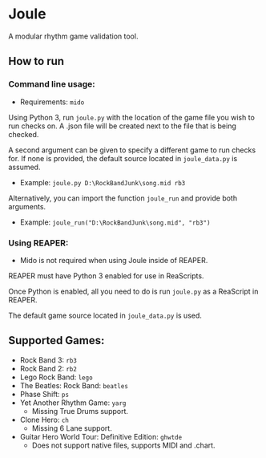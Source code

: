 # Joule
A modular rhythm game validation tool.

## How to run

### Command line usage:
* Requirements: `mido`

Using Python 3, run `joule.py` with the location of the game file you wish to run checks on. A .json file will be created next to the file that is being checked.

A second argument can be given to specify a different game to run checks for. If none is provided, the default source located in `joule_data.py` is assumed.

- Example: `joule.py D:\RockBandJunk\song.mid rb3`

Alternatively, you can import the function `joule_run` and provide both arguments.

- Example: `joule_run("D:\RockBandJunk\song.mid", "rb3")`


### Using REAPER:
- Mido is not required when using Joule inside of REAPER.
  
REAPER must have Python 3 enabled for use in ReaScripts.

Once Python is enabled, all you need to do is run `joule.py` as a ReaScript in REAPER.

The default game source located in `joule_data.py` is used.

## Supported Games:
* Rock Band 3: `rb3`
* Rock Band 2: `rb2`
* Lego Rock Band: `lego`
* The Beatles: Rock Band: `beatles`
* Phase Shift: `ps`
* Yet Another Rhythm Game: `yarg`
  * Missing True Drums support.
* Clone Hero: `ch`
  * Missing 6 Lane support.
* Guitar Hero World Tour: Definitive Edition: `ghwtde`
  * Does not support native files, supports MIDI and .chart.
